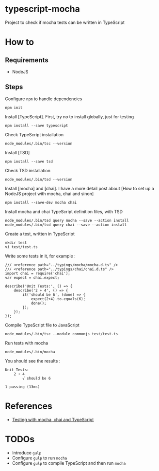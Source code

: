 # typescript-mocha

Project to check if mocha tests can be written in TypeScript

# How to

## Requirements 

- NodeJS

## Steps 

Configure `npm` to handle dependencies

    npm init

Install [TypeScript]. First, try no to install globally, just for testing

    npm install --save typescript

Check TypeScript installation

    node_modules/.bin/tsc --version

Install [TSD]

    npm install --save tsd

Check TSD installation

    node_modules/.bin/tsd --version

Install [mocha] and [chai]. I have a more detail post about [How to set up a NodeJS project with mocha, chai and sinon]

    npm install --save-dev mocha chai

Install mocha and chai TypeScript definition files, with TSD

    node_modules/.bin/tsd query mocha --save --action install
    node_modules/.bin/tsd query chai --save --action install

Create a test, written in TypeScript

    mkdir test
    vi test/test.ts

Write some tests in it, for example :

    /// <reference path="../typings/mocha/mocha.d.ts" />
    /// <reference path="../typings/chai/chai.d.ts" />
    import chai = require('chai');
    var expect = chai.expect;

    describe('Unit Tests:', () => {
        describe('2 + 4', () => {
            it('should be 6', (done) => {
                expect(2+4).to.equals(6);
                done();
            });
        });
    });

Compile TypeScript file to JavaScript

    node_modules/.bin/tsc --module commonjs test/test.ts

Run tests with mocha

    node_modules/.bin/mocha

You should see the results :

    Unit Tests:
        2 + 4
            √ should be 6

    1 passing (13ms)

# References

- [Testing with mocha, chai and TypeScript]

# TODOs

- Introduce `gulp`
- Configure `gulp` to run `mocha`
- Configure `gulp` to compile TypeScript and then run `mocha`

[Testing with mocha, chai and TypeScript]: http://dinozafirakos.com/2014/07/21/testing-with-mocha-chai-and-typescript

